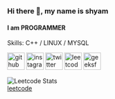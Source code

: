 ### Hi there 👋, my name is shyam
#### I am PROGRAMMER

Skills: C++ / LINUX / MYSQL 



[<img src='https://cdn.jsdelivr.net/npm/simple-icons@3.0.1/icons/github.svg' alt='github' height='40'>](https://github.com/cottonstonne)  [<img src='https://cdn.jsdelivr.net/npm/simple-icons@3.0.1/icons/instagram.svg' alt='instagram' height='40'>](https://www.instagram.com/shyam_vd/)  [<img src='https://cdn.jsdelivr.net/npm/simple-icons@3.0.1/icons/twitter.svg' alt='twitter' height='40'>](https://twitter.com/shyamxo)  [<img src='https://cdn.jsdelivr.net/npm/simple-icons@3.0.1/icons/leetcode.svg' alt='leetcode' height='40'>](https://leetcode.com/shyamchand/)  [<img src='https://cdn.jsdelivr.net/npm/simple-icons@3.0.1/icons/geeksforgeeks.svg' alt='geeksforgeeks' height='40'>](https://auth.geeksforgeeks.org/user/shyamchand/practice/)  



![Leetcode Stats](https://leetcard.jacoblin.cool/shyamchand?theme=dark)<br/>
[leetcode](https://leetcode.com/shyamchand/)

<!--
**cottonstonne/cottonstonne** is a ✨ _special_ ✨ repository because its `README.md` (this file) appears on your GitHub profile.

Here are some ideas to get you started:

- 🔭 I’m currently working on ...
- 🌱 I’m currently learning ...
- 👯 I’m looking to collaborate on ...
- 🤔 I’m looking for help with ...
- 💬 Ask me about ...
- 📫 How to reach me: ...
- 😄 Pronouns: ...
- ⚡ Fun fact: ...
-->
